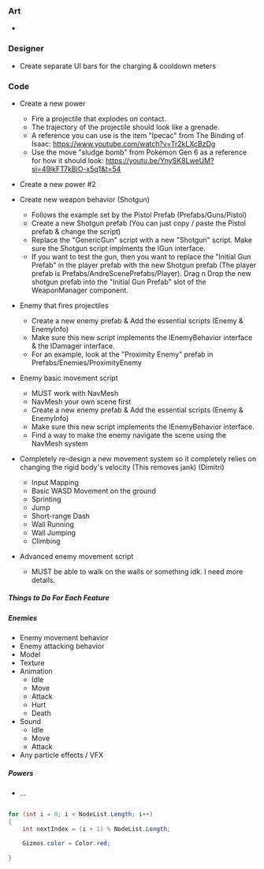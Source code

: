 
### Art
-

### Designer
- Create separate UI bars for the charging & cooldown meters

### Code
- Create a new power
	- Fire a projectile that explodes on contact.
	- The trajectory of the projectile should look like a grenade.
	- A reference you can use is the item "Ipecac" from The Binding of Isaac: <https://www.youtube.com/watch?v=Tr2kLXcBzDg>
	- Use the move "sludge bomb" from Pokémon Gen 6 as a reference for how it should look: <https://youtu.be/YnySK8LweUM?si=49IkFT7kBiO-x5q1&t=54>
- Create a new power #2
- Create new weapon behavior (Shotgun)
	- Follows the example set by the Pistol Prefab (Prefabs/Guns/Pistol)
	- Create a new Shotgun prefab (You can just copy / paste the Pistol prefab & change the script)
	- Replace the "GenericGun" script with a new "Shotgun" script. Make sure the Shotgun script implments the IGun interface.
	- If you want to test the gun, then you want to replace the "Initial Gun Prefab" in the player prefab with the new Shotgun prefab (The player prefab is Prefabs/AndreScenePrefabs/Player). Drag n Drop the new shotgun prefab into the "Initial Gun Prefab" slot of the WeaponManager component.

- Enemy that fires projectiles
	- Create a new enemy prefab & Add the essential scripts (Enemy & EnemyInfo)
	- Make sure this new script implements the IEnemyBehavior interface & the IDamager interface.
	- For an example, look at the "Proximity Enemy" prefab in Prefabs/Enemies/ProximityEnemy

- Enemy basic movement script
	- MUST work with NavMesh
	- NavMesh your own scene first
	- Create a new enemy prefab & Add the essential scripts (Enemy & EnemyInfo)
	- Make sure this new script implements the IEnemyBehavior interface.
	- Find a way to make the enemy navigate the scene using the NavMesh system

- Completely re-design a new movement system so it completely relies on changing the rigid body's velocity (This removes jank) (Dimitri)
	- Input Mapping
	- Basic WASD Movement on the ground
	- Sprinting
	- Jump
	- Short-range Dash
	- Wall Running
	- Wall Jumping
	- Climbing

- Advanced enemy movement script
	- MUST be able to walk on the walls or something idk. I need more details.

##### Things to Do For Each Feature

#####

##### Enemies
- Enemy movement behavior
- Enemy attacking behavior
- Model
- Texture
- Animation
	- Idle
	- Move
	- Attack
	- Hurt
	- Death
- Sound
	- Idle
	- Move
	- Attack
- Any particle effects / VFX

##### Powers
- …

```cs

for (int i = 0; i < NodeList.Length; i++)
{
	int nextIndex = (i + 1) % NodeList.Length;

	Gizmos.color = Color.red;
	
}

```

